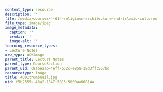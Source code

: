 ```yaml
---
content_type: resource
description: ''
file: /media/courses/4-614-religious-architecture-and-islamic-cultures-fall-2002/f5b2555e46a2184758155000aa66814a_4001thumbnail.jpg
file_type: image/jpeg
image_metadata:
  caption: ''
  credit: ''
  image-alt: ''
learning_resource_types:
- Lecture Notes
ocw_type: OCWImage
parent_title: Lecture Notes
parent_type: CourseSection
parent_uid: 68abeaab-4eff-532c-e858-18d3ffb567bd
resourcetype: Image
title: 4001thumbnail.jpg
uid: f5b2555e-46a2-1847-5815-5000aa66814a
---
```

